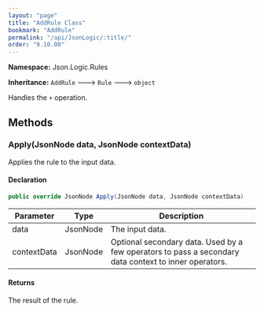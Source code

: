 ```yaml
---
layout: "page"
title: "AddRule Class"
bookmark: "AddRule"
permalink: "/api/JsonLogic/:title/"
order: "9.10.00"
---
```

**Namespace:** Json.Logic.Rules

**Inheritance:**
`AddRule`
 🡒 
`Rule`
 🡒 
`object`

Handles the `+` operation.

## Methods

### Apply(JsonNode data, JsonNode contextData)

Applies the rule to the input data.

#### Declaration

```c#
public override JsonNode Apply(JsonNode data, JsonNode contextData)
```

| Parameter | Type | Description |
|---|---|---|
| data | JsonNode | The input data. |
| contextData | JsonNode | Optional secondary data.  Used by a few operators to pass a secondary<br>    data context to inner operators. |


#### Returns

The result of the rule.

